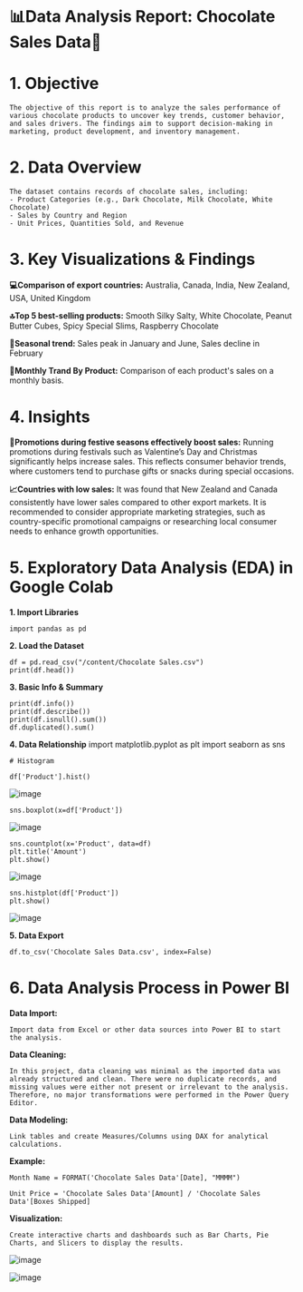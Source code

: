 # 📊Data Analysis Report: Chocolate Sales Data🍫
# 1. Objective
    The objective of this report is to analyze the sales performance of various chocolate products to uncover key trends, customer behavior, and sales drivers. The findings aim to support decision-making in marketing, product development, and inventory management.

# 2. Data Overview
    The dataset contains records of chocolate sales, including:
    - Product Categories (e.g., Dark Chocolate, Milk Chocolate, White Chocolate)
    - Sales by Country and Region
    - Unit Prices, Quantities Sold, and Revenue
    
# 3. Key Visualizations & Findings
**💻Comparison of export countries:** 
    Australia, Canada, India, New Zealand, USA, United Kingdom

**🔝Top 5 best-selling products:** 
    Smooth Silky Salty, White Chocolate, Peanut Butter Cubes, Spicy Special Slims, Raspberry Chocolate

**🎯Seasonal trend:**
    Sales peak in January and June, Sales decline in February

**📆Monthly Trand By Product:**
    Comparison of each product's sales on a monthly basis.

# 4. Insights
**📢Promotions during festive seasons effectively boost sales:**
    Running promotions during festivals such as Valentine’s Day and Christmas significantly helps increase sales. This reflects consumer behavior trends, where customers tend to purchase gifts or snacks during special occasions.

**📈Countries with low sales:**
    It was found that New Zealand and Canada consistently have lower sales compared to other export markets. It is recommended to consider appropriate marketing strategies, such as country-specific promotional campaigns or researching local consumer needs to enhance growth opportunities.



# 5. Exploratory Data Analysis (EDA) in Google Colab
**1. Import Libraries**
    
    import pandas as pd
    
**2. Load the Dataset**
    
    df = pd.read_csv("/content/Chocolate Sales.csv")
    print(df.head())
    
**3. Basic Info & Summary**

    print(df.info())
    print(df.describe())
    print(df.isnull().sum())
    df.duplicated().sum()
    
**4. Data Relationship**
    import matplotlib.pyplot as plt
    import seaborn as sns

    # Histogram
    
    df['Product'].hist()
    
![image](https://github.com/user-attachments/assets/24e64cae-3887-4600-8b2d-390dabb27ca6)

    sns.boxplot(x=df['Product'])
    
![image](https://github.com/user-attachments/assets/27eb2cd5-9397-4d7e-b1d8-ae9af1d973ed)

    sns.countplot(x='Product', data=df)
    plt.title('Amount')
    plt.show()
    
![image](https://github.com/user-attachments/assets/9263a21e-f1bc-4cea-b316-f8d4739c3c83)

    sns.histplot(df['Product'])
    plt.show()

![image](https://github.com/user-attachments/assets/72cbdd48-210a-47a8-bbab-2d0873897943)

**5. Data Export**

    df.to_csv('Chocolate Sales Data.csv', index=False)

# 6. Data Analysis Process in Power BI

**Data Import:**
    
    Import data from Excel or other data sources into Power BI to start the analysis.
      
**Data Cleaning:**
    
    In this project, data cleaning was minimal as the imported data was already structured and clean. There were no duplicate records, and missing values were either not present or irrelevant to the analysis. Therefore, no major transformations were performed in the Power Query Editor.
      
**Data Modeling:**

    Link tables and create Measures/Columns using DAX for analytical calculations.

**Example:** 

    Month Name = FORMAT('Chocolate Sales Data'[Date], "MMMM")

    Unit Price = 'Chocolate Sales Data'[Amount] / 'Chocolate Sales Data'[Boxes Shipped]
    
**Visualization:**
    
    Create interactive charts and dashboards such as Bar Charts, Pie Charts, and Slicers to display the results.
    
![image](https://github.com/user-attachments/assets/f7804de8-25df-4953-943e-484018503eef)

![image](https://github.com/user-attachments/assets/ef564608-7054-4300-b6ad-c3cc2fb9328d)







